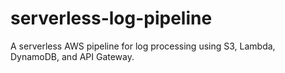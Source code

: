 # serverless-log-pipeline
A serverless AWS pipeline for log processing using S3, Lambda, DynamoDB, and API Gateway.
